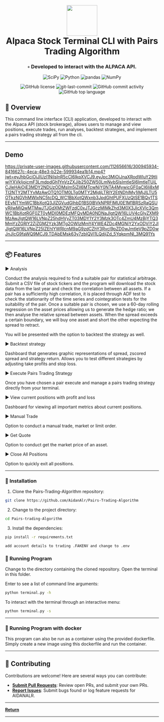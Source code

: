 <div align="center">
<h1 align="center">
<img src="" width="100" />
<br> Alpaca Stock Terminal CLI with Pairs Trading Algorithm</h1>
<h3>◦ Developed to interact with the ALPACA API.</h3>

<p align="center">
<img src="https://img.shields.io/badge/SciPy-8CAAE6.svg?style=flat-square&logo=SciPy&logoColor=white" alt="SciPy" />
<img src="https://img.shields.io/badge/Python-3776AB.svg?style=flat-square&logo=Python&logoColor=white" alt="Python" />
<img src="https://img.shields.io/badge/pandas-150458.svg?style=flat-square&logo=pandas&logoColor=white" alt="pandas" />
<img src="https://img.shields.io/badge/NumPy-013243.svg?style=flat-square&logo=NumPy&logoColor=white" alt="NumPy" />
</p>
<img src="https://img.shields.io/github/license/AidanAlr/Pairs-Trading-Algorithm?style=flat-square&color=5D6D7E" alt="GitHub license" />
<img src="https://img.shields.io/github/last-commit/AidanAlr/Pairs-Trading-Algorithm?style=flat-square&color=5D6D7E" alt="git-last-commit" />
<img src="https://img.shields.io/github/commit-activity/m/AidanAlr/Pairs-Trading-Algorithm?style=flat-square&color=5D6D7E" alt="GitHub commit activity" />
<img src="https://img.shields.io/github/languages/top/AidanAlr/Pairs-Trading-Algorithm?style=flat-square&color=5D6D7E" alt="GitHub top language" />
</div>


## 📍 Overview
This command line interface (CLI) application, developed to interact with the Alpaca API (stock brokerage), allows users to manage and view positions, execute trades, run analyses, backtest strategies, and implement a pairs trading strategy all from the cli.

---

## Demo
https://private-user-images.githubusercontent.com/112656616/300945934-8416627c-4eca-48e3-b22e-599934ea1b14.mp4?jwt=eyJhbGciOiJIUzI1NiIsInR5cCI6IkpXVCJ9.eyJpc3MiOiJnaXRodWIuY29tIiwiYXVkIjoicmF3LmdpdGh1YnVzZXJjb250ZW50LmNvbSIsImtleSI6ImtleTUiLCJleHAiOjE3MDY2NDUzODMsIm5iZiI6MTcwNjY0NTA4MywicGF0aCI6Ii8xMTI2NTY2MTYvMzAwOTQ1OTM0LTg0MTY2MjdjLTRlY2EtNDhlMy1iMjJlLTU5OTkzNGVhMWIxNC5tcDQ_WC1BbXotQWxnb3JpdGhtPUFXUzQtSE1BQy1TSEEyNTYmWC1BbXotQ3JlZGVudGlhbD1BS0lBVkNPRFlMU0E1M1BRSzRaQSUyRjIwMjQwMTMwJTJGdXMtZWFzdC0xJTJGczMlMkZhd3M0X3JlcXVlc3QmWC1BbXotRGF0ZT0yMDI0MDEzMFQyMDA0NDNaJlgtQW16LUV4cGlyZXM9MzAwJlgtQW16LVNpZ25hdHVyZT03MDY1Y2Y3Mzk3OTc4ZmU4MzBjYTQ3MmYzZGRlY2ZjZGM2Yzk3MTg2OWIzMmY4YWE4ZDc4MGNiY2YxODViY2JlJlgtQW16LVNpZ25lZEhlYWRlcnM9aG9zdCZhY3Rvcl9pZD0wJmtleV9pZD0wJnJlcG9faWQ9MCJ9.TDAbEMsk63y7zbIQVI1LQdjiZd_5YqkpmNl_3MQ91Ys


---

## 📦 Features

► Analysis

Conduct the analysis required to find a suitable pair for statistical arbitrage. Submit a CSV file of stock tickers and the program will download the stock data from the last year and check the correlation between all assets. If a pair has a sufficiently high correlation, it is placed through ADF test to check the stationarity of the time series and cointegration tests for the suitability of the pair. Once a suitable pair is chosen, we use a  60-day rolling regression on the asset prices allowing us to generate the hedge ratio; we then analyse the relative spread between assets. When the spread exceeds a certain boundary, we will buy one asset and short the other expecting the spread to retract.

You will be presented with the option to backtest the strategy as well.

► Backtest strategy

Dashboard that generates graphic representations of spread, zscored spread and strategy return.
Allows you to test different strategies by adjusting take profits and stop loss.

► Execute Pairs Trading Strategy

Once you have chosen a pair execute and manage a pairs trading strategy directly from your terminal.

► View current positions with profit and loss

Dashboard for viewing all important metrics about current positions.

► Manual Trade

Option to conduct a manual trade, market or limit order.

► Get Quote

Option to conduct get the market price of an asset.


► Close All Positions 

Option to quickly exit all positions.

---

### 🔧 Installation

1. Clone the Pairs-Trading-Algorithm repository:
```sh
git clone https://github.com/AidanAlr/Pairs-Trading-Algorithm
```

2. Change to the project directory:
```sh
cd Pairs-trading-Algorithm
```

3. Install the dependencies:
```sh
pip install -r requirements.txt
```
```sh
add account details to trading .FAKENV and change to .env
```

### 🤖 Running Program

Change to the directory containing the cloned repository.
Open the terminal in this folder.

Enter to see a list of command line arguments:
```sh
python terminal.py -h
```

To interact with the terminal through an interactive menu:
```sh
python terminal.py -s
```

---
### 🤖 Running Program with docker
This program can also be run as a container using the provided dockerfile. Simply create a new image using this dockerfile and run the container.


---

## 🤝 Contributing

Contributions are welcome! Here are several ways you can contribute:

- **[Submit Pull Requests](https://github.com/AidanAlr/Pairs-Trading-Algorithm/blob/main/CONTRIBUTING.md)**: Review open PRs, and submit your own PRs.
- **[Report Issues](https://github.com/AidanAlr/Pairs-Trading-Algorithm/issues)**: Submit bugs found or log feature requests for AIDANALR.



---

[**Return**](#Top)

---

